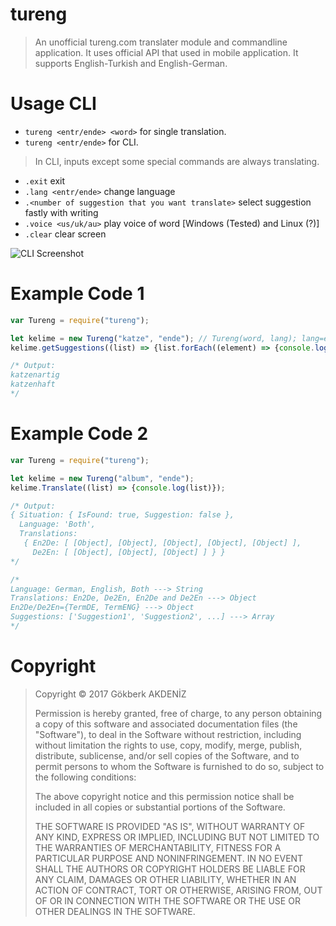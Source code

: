 # **tureng**


>An unofficial tureng.com translater module and commandline application. It uses official API that used in mobile application.
>It supports English-Turkish and English-German.



# Usage CLI

 - `tureng <entr/ende> <word>` for single translation.
 - `tureng <entr/ende>` for CLI.

> In CLI, inputs except some special commands are always translating.

 - `.exit` exit
 - `.lang <entr/ende>` change language
 - `.<number of suggestion that you want translate>`  select suggestion
   fastly with writing
 - `.voice <us/uk/au>` play voice of word [Windows (Tested) and Linux
   (?)]
 - `.clear` clear screen

![CLI Screenshot](https://i.imgur.com/ymL8dGe.png)


# Example Code 1

```javascript
var Tureng = require("tureng");

let kelime = new Tureng("katze", "ende"); // Tureng(word, lang); lang=ende for german, entr for english
kelime.getSuggestions((list) => {list.forEach((element) => {console.log(element)})});

/* Output:
katzenartig
katzenhaft
*/
```



# Example Code 2

```javascript
var Tureng = require("tureng");

let kelime = new Tureng("album", "ende");
kelime.Translate((list) => {console.log(list)});

/* Output:
{ Situation: { IsFound: true, Suggestion: false },
  Language: 'Both',
  Translations:
   { En2De: [ [Object], [Object], [Object], [Object], [Object] ],
     De2En: [ [Object], [Object], [Object] ] } }
*/

/*
Language: German, English, Both ---> String
Translations: En2De, De2En, En2De and De2En ---> Object
En2De/De2En={TermDE, TermENG} ---> Object
Suggestions: ['Suggestion1', 'Suggestion2', ...] ---> Array
*/
```


# Copyright

> Copyright © 2017 Gökberk AKDENİZ
>
> Permission is hereby granted, free of charge, to any person obtaining
> a copy of this software and associated documentation files (the
> "Software"), to deal in the Software without restriction, including
> without limitation the rights to use, copy, modify, merge, publish,
> distribute, sublicense, and/or sell copies of the Software, and to
> permit persons to whom the Software is furnished to do so, subject to
> the following conditions:
>
> The above copyright notice and this permission notice shall be
> included in all copies or substantial portions of the Software.
>
> THE SOFTWARE IS PROVIDED "AS IS", WITHOUT WARRANTY OF ANY KIND,
> EXPRESS OR IMPLIED, INCLUDING BUT NOT LIMITED TO THE WARRANTIES OF
> MERCHANTABILITY, FITNESS FOR A PARTICULAR PURPOSE AND NONINFRINGEMENT.
> IN NO EVENT SHALL THE AUTHORS OR COPYRIGHT HOLDERS BE LIABLE FOR ANY
> CLAIM, DAMAGES OR OTHER LIABILITY, WHETHER IN AN ACTION OF CONTRACT,
> TORT OR OTHERWISE, ARISING FROM, OUT OF OR IN CONNECTION WITH THE
> SOFTWARE OR THE USE OR OTHER DEALINGS IN THE SOFTWARE.
